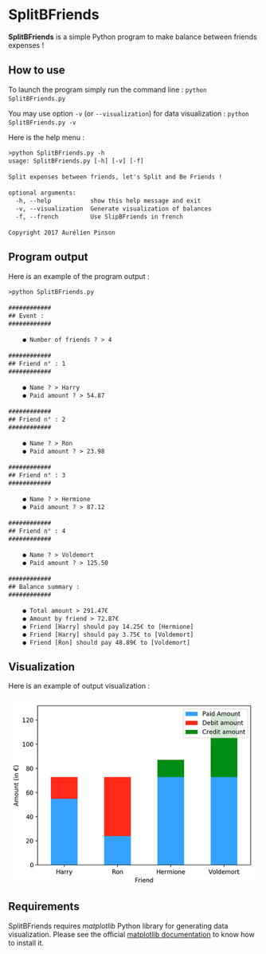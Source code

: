 # SplitBFriends

**SplitBFriends** is a simple Python program to make balance between friends expenses !

## How to use

To launch the program simply run the command line :
`python SplitBFriends.py`

You may use option `-v` (or `--visualization`) for data visualization :
`python SplitBFriends.py -v`

Here is the help menu :
```
>python SplitBFriends.py -h
usage: SplitBFriends.py [-h] [-v] [-f]

Split expenses between friends, let's Split and Be Friends !

optional arguments:
  -h, --help           show this help message and exit
  -v, --visualization  Generate visualization of balances
  -f, --french         Use SlipBFriends in french
  
Copyright 2017 Aurélien Pinson
```

## Program output

Here is an example of the program output :

```
>python SplitBFriends.py

############
## Event : 
############

	● Number of friends ? > 4
	
############
## Friend n° : 1
############

	● Name ? > Harry
	● Paid amount ? > 54.87
	
############
## Friend n° : 2
############

	● Name ? > Ron
	● Paid amount ? > 23.98
	
############
## Friend n° : 3
############

	● Name ? > Hermione
	● Paid amount ? > 87.12
	
############
## Friend n° : 4
############

	● Name ? > Voldemort
	● Paid amount ? > 125.50
	
############
## Balance summary : 
############

	● Total amount > 291.47€
	● Amount by friend > 72.87€
	● Friend [Harry] should pay 14.25€ to [Hermione]
	● Friend [Harry] should pay 3.75€ to [Voldemort]
	● Friend [Ron] should pay 48.89€ to [Voldemort]
```

## Visualization

Here is an example of output visualization :

![Output visualization](/resources/data_visualization.png)

## Requirements

SplitBFriends requires _matplotlib_ Python library for generating data visualization.
Please see the official [matplotlib documentation](https://matplotlib.org) to know how to install it.